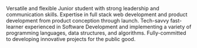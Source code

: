 Versatile and flexible Junior student with strong leadership and communication skills. 
Expertise in full stack web development and product development from product conception through launch. 
Tech-savvy fast-learner experienced in Software Development and implementing a variety of programming languages, data structures, and algorithms. 
Fully-committed to developing innovative projects for the public good. 
